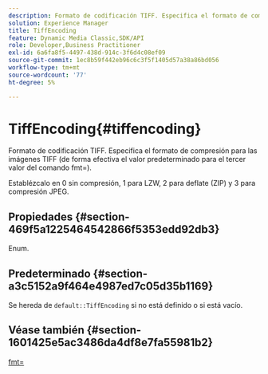 ```yaml
---
description: Formato de codificación TIFF. Especifica el formato de compresión para las imágenes TIFF (de forma efectiva el valor predeterminado para el tercer valor del comando fmt=).
solution: Experience Manager
title: TiffEncoding
feature: Dynamic Media Classic,SDK/API
role: Developer,Business Practitioner
exl-id: 6a6fa8f5-4497-438d-914c-3f6d4c08ef09
source-git-commit: 1ec8b59f442eb96c6c3f5f1405d57a38a86bd056
workflow-type: tm+mt
source-wordcount: '77'
ht-degree: 5%

---
```


# TiffEncoding{#tiffencoding}

Formato de codificación TIFF. Especifica el formato de compresión para las imágenes TIFF (de forma efectiva el valor predeterminado para el tercer valor del comando fmt=).

Establézcalo en 0 sin compresión, 1 para LZW, 2 para deflate (ZIP) y 3 para compresión JPEG.

## Propiedades {#section-469f5a1225464542866f5353edd92db3}

Enum.

## Predeterminado {#section-a3c5152a9f464e4987ed7c05d35b1169}

Se hereda de `default::TiffEncoding` si no está definido o si está vacío.

## Véase también {#section-1601425e5ac3486da4df8e7fa55981b2}

[fmt=](../../../../../ir-api/http-protocol/image-rendering-api-ref/c-ir-http-protocol-ref/c-ir-http-protocol-command-reference/r-ir-fmt.md#reference-4c743f67d56b47c5b774fcc900ff758c)

